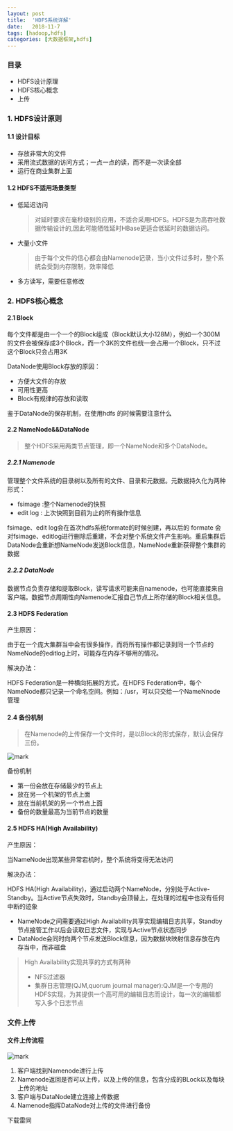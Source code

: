 ```yaml
---
layout: post
title:  'HDFS系统详解'
date:   2018-11-7
tags: [hadoop,hdfs]
categories: [大数据框架,hdfs]
---
```




### 目录

- HDFS设计原理
- HDFS核心概念
- 上传

### 1. HDFS设计原则

#### 1.1 设计目标
- 存放非常大的文件
- 采用流式数据的访问方式；一点一点的读，而不是一次读全部
- 运行在商业集群上面

#### 1.2 HDFS不适用场景类型

- 低延迟访问

    > 对延时要求在毫秒级别的应用，不适合采用HDFS。HDFS是为高吞吐数据传输设计的,因此可能牺牲延时HBase更适合低延时的数据访问。
- 大量小文件

    > 由于每个文件的信心都会由Namenode记录，当小文件过多时，整个系统会受到内存限制，效率降低
- 多方读写，需要任意修改

### 2. HDFS核心概念

#### 2.1 Block

每个文件都是由一个一个的Block组成（Block默认大小128M），例如一个300M的文件会被保存成3个Block，而一个3K的文件也统一会占用一个Block，只不过这个Block只会占用3K

DataNode使用Block存放的原因：
- 方便大文件的存放
- 可用性更高
- Block有规律的存放和读取

鉴于DataNode的保存机制，在使用hdfs 的时候需要注意什么

#### 2.2 NameNode&&DataNode

> 整个HDFS采用两类节点管理，即一个NameNode和多个DataNode。

##### 2.2.1 Namenode

 管理整个文件系统的目录树以及所有的文件、目录和元数据。元数据持久化为两种形式：

- fsimage :整个Namenode的快照
- edit log : 上次快照到目前为止的所有操作信息

fsimage、edit log会在首次hdfs系统formate的时候创建，再以后的 formate 会对fsimage、editlog进行删除后重建，不会对整个系统文件产生影响。重启集群后DataNode会重新想NameNode发送Block信息，NameNode重新获得整个集群的数据

##### 2.2.2 DataNode

数据节点负责存储和提取Block，读写请求可能来自namenode，也可能直接来自客户端。数据节点周期性向Namenode汇报自己节点上所存储的Block相关信息。

#### 2.3 HDFS Federation

产生原因： 

由于在一个庞大集群当中会有很多操作，而将所有操作都记录到同一个节点的NameNode的editlog上时，可能存在内存不够用的情况。

解决办法：

HDFS Federation是一种横向拓展的方式，在HDFS Federation中，每个NameNode都只记录一个命名空间。例如：/usr，可以只交给一个NameNnode管理

#### 2.4 备份机制

> 在Namenode的上传保存一个文件时，是以Block的形式保存，默认会保存三份。

![mark](https://blog-1253533258.cos.ap-shanghai.myqcloud.com/img/6fJCL0F68D.png?imageslim)

备份机制
- 第一份会放在存储最少的节点上
- 放在另一个机架的节点上面
- 放在当前机架的另一个节点上面
- 备份的数量最高为当前节点的数量

#### 2.5 HDFS HA(High Availability)

产生原因：

当NameNode出现某些异常宕机时，整个系统将变得无法访问

解决办法：

HDFS HA(High Availability)，通过启动两个NameNode，分别处于Active-Standby。当Active节点失效时，Standby会顶替上，在处理的过程中也没有任何中断的迹象

- NameNode之间需要通过High Availability共享实现编辑日志共享，Standby节点接管工作以后会读取日志文件，实现与Active节点状态同步
- DataNode会同时向两个节点发送Block信息，因为数据块映射信息存放在内存当中，而非磁盘



>High Availability实现共享的方式有两种
>
>- NFS过滤器
>- 集群日志管理(QJM,quorum journal manager):QJM是一个专用的HDFS实现，为其提供一个高可用的编辑日志而设计，每一次的编辑都写入多个日志节点

### 文件上传

#### 文件上传流程
![mark](https://blog-1253533258.cos.ap-shanghai.myqcloud.com/img/kc1GE028ff.png?imageslim)

1. 客户端找到Namenode进行上传
2. Namenode返回是否可以上传，以及上传的信息，包含分成的BLock以及每块上传的地址
3. 客户端与DataNode建立连接上传数据
4. Namenode指挥DataNode对上传的文件进行备份

下载雷同